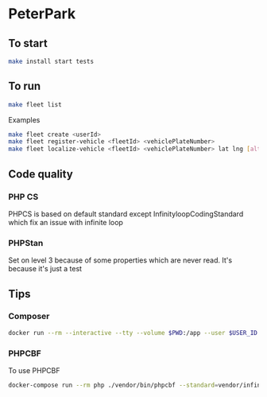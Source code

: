 # PeterPark

## To start

```bash
make install start tests
```

## To run

```bash
make fleet list
```

Examples

```bash
make fleet create <userId>
make fleet register-vehicle <fleetId> <vehiclePlateNumber>
make fleet localize-vehicle <fleetId> <vehiclePlateNumber> lat lng [alt]
```


## Code quality

### PHP CS

PHPCS is based on default standard except InfinityloopCodingStandard which fix an issue with infinite loop

### PHPStan

Set on level 3 because of some properties which are never read. It's because it's just a test

## Tips

### Composer

```bash
docker run --rm --interactive --tty --volume $PWD:/app --user $USER_ID:$GROUP_ID composer require the-package-you-want-to-add
```

### PHPCBF

To use PHPCBF

```bash
docker-compose run --rm php ./vendor/bin/phpcbf --standard=vendor/infinityloop-dev/coding-standard/InfinityloopCodingStandard/ruleset.xml src/ tests/ features/bootstrap
```
